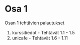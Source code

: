 # Osa 1

Osan 1 tehtävien palautukset

1. kurssitiedot - Tehtävät 1.1 - 1.5
2. unicafe - Tehtävät 1.6 - 1.11
